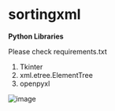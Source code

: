 # sortingxml

**Python Libraries**

Please check requirements.txt

1. Tkinter
2. xml.etree.ElementTree
3. openpyxl


![image](https://github.com/oonuro/sortingxml/assets/27056115/981d73ff-971d-402f-863e-eda9695df2f6)
